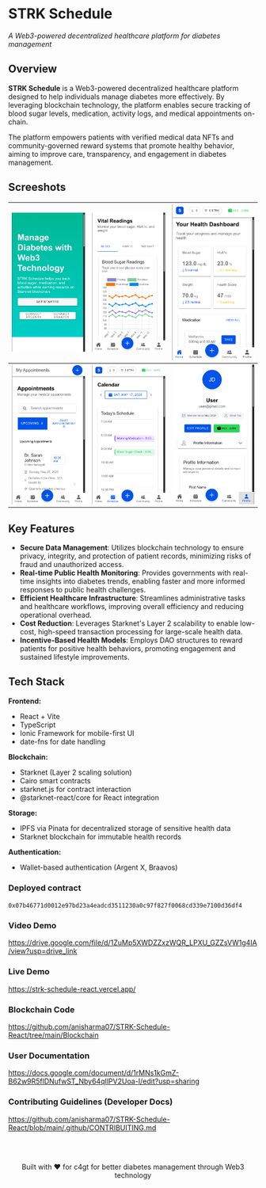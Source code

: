# STRK Schedule

_A Web3-powered decentralized healthcare platform for diabetes management_

## Overview

**STRK Schedule** is a Web3-powered decentralized healthcare platform designed to help individuals manage diabetes more effectively. By leveraging blockchain technology, the platform enables secure tracking of blood sugar levels, medication, activity logs, and medical appointments on-chain.

The platform empowers patients with verified medical data NFTs and community-governed reward systems that promote healthy behavior, aiming to improve care, transparency, and engagement in diabetes management.

## Screeshots

| ![Image 1](/public/assets/screenshots/ss1.png) | ![Image 2](/public/assets/screenshots/ss2.png) | ![Image 3](/public/assets/screenshots/ss3.png) |
| ---------------------------------------------- | ---------------------------------------------- | ---------------------------------------------- |
| ![Image 4](/public/assets/screenshots/ss4.png) | ![Image 5](/public/assets/screenshots/ss5.png) | ![Image 6](/public/assets/screenshots/ss6.png) |

## Key Features

- **Secure Data Management**: Utilizes blockchain technology to ensure privacy, integrity, and protection of patient records, minimizing risks of fraud and unauthorized access.
- **Real-time Public Health Monitoring**: Provides governments with real-time insights into diabetes trends, enabling faster and more informed responses to public health challenges.
- **Efficient Healthcare Infrastructure**: Streamlines administrative tasks and healthcare workflows, improving overall efficiency and reducing operational overhead.
- **Cost Reduction**: Leverages Starknet's Layer 2 scalability to enable low-cost, high-speed transaction processing for large-scale health data.
- **Incentive-Based Health Models**: Employs DAO structures to reward patients for positive health behaviors, promoting engagement and sustained lifestyle improvements.

## Tech Stack

**Frontend:**

- React + Vite
- TypeScript
- Ionic Framework for mobile-first UI
- date-fns for date handling

**Blockchain:**

- Starknet (Layer 2 scaling solution)
- Cairo smart contracts
- starknet.js for contract interaction
- @starknet-react/core for React integration

**Storage:**

- IPFS via Pinata for decentralized storage of sensitive health data
- Starknet blockchain for immutable health records

**Authentication:**

- Wallet-based authentication (Argent X, Braavos)

### Deployed contract

`0x07b46771d0012e97bd23a4eadcd3511230a0c97f827f0068cd339e7100d36df4`

### Video Demo

https://drive.google.com/file/d/1ZuMp5XWDZZxzWQR_LPXU_GZZsVW1g4IA/view?usp=drive_link

### Live Demo

https://strk-schedule-react.vercel.app/

### Blockchain Code

https://github.com/anisharma07/STRK-Schedule-React/tree/main/Blockchain

### User Documentation

https://docs.google.com/document/d/1rMNs1kGmZ-B62w9R5flDNufwST_Nby64qIlPV2Uoa-I/edit?usp=sharing

### Contributing Guidelines (Developer Docs)

https://github.com/anisharma07/STRK-Schedule-React/blob/main/.github/CONTRIBUITING.md

</br>
</br>

<div align="center">
  <p>Built with ❤️ for c4gt for better diabetes management through Web3 technology</p>
</div>
